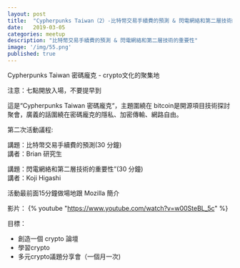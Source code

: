 ```yaml
---
layout: post
title:  "Cypherpunks Taiwan（2）-比特幣交易手續費的預測 & 閃電網絡和第二層技術的重要性"
date:   2019-03-05
categories: meetup
description: "比特幣交易手續費的預測 & 閃電網絡和第二層技術的重要性"
image: '/img/55.png'
published: true
---
```


Cypherpunks Taiwan 密碼龐克 - crypto文化的聚集地   

注意：七點開放入場，不要提早到   

這是“Cypherpunks Taiwan 密碼龐克“，主題圍繞在 bitcoin是開源項目技術探討聚會，廣義的話圍繞在密碼龐克的隱私、加密傳輸、網路自由。   

第二次活動議程:   

講題：比特幣交易手續費的預測(30 分鐘)    
講者：Brian 研究生   

講題：閃電網絡和第二層技術的重要性”(30 分鐘)   
講者：Koji Higashi

活動最前面15分鐘做場地跟 Mozilla 簡介

影片：
 {% youtube "https://www.youtube.com/watch?v=w00SteBL_5c" %}

目標：
* 創造一個 crypto 論壇
* 學習crypto
* 多元crypto議題分享會（一個月一次)